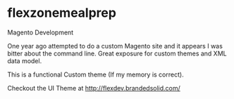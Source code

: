 # flexzonemealprep
Magento Development

One year ago attempted to do a custom Magento site and it appears I was bitter about the command line.  Great exposure for custom themes and XML data model.

This is a functional Custom theme (If my memory is correct).

Checkout the UI Theme at http://flexdev.brandedsolid.com/

